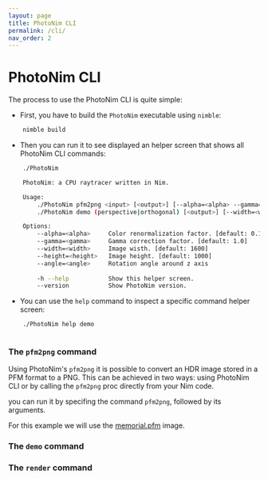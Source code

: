 ```yaml
---
layout: page
title: PhotoNim CLI
permalink: /cli/
nav_order: 2
---
```


# PhotoNim CLI
The process to use the PhotoNim CLI is quite simple:
- First, you have to build the `PhotoNim` executable using `nimble`:
```bash
    nimble build
```
- Then you can run it to see displayed an helper screen that shows all PhotoNim CLI commands: 
```bash
    ./PhotoNim
```
```bash
    PhotoNim: a CPU raytracer written in Nim.

    Usage:
        ./PhotoNim pfm2png <input> [<output>] [--alpha=<alpha> --gamma=<gamma>]
        ./PhotoNim demo (perspective|orthogonal) [<output>] [--width=<width> --height=<height> --angle=<angle>]

    Options:
        --alpha=<alpha>     Color renormalization factor. [default: 0.18]
        --gamma=<gamma>     Gamma correction factor. [default: 1.0]
        --width=<width>     Image wisth. [default: 1600]
        --height=<height>   Image height. [default: 1000]
        --angle=<angle>     Rotation angle around z axis
        
        -h --help           Show this helper screen.
        --version           Show PhotoNim version.
```
- You can use the `help` command to inspect a specific command helper screen:
```bash
    ./PhotoNim help demo
```
```bash

```

### The `pfm2png` command
Using PhotoNim's `pfm2png` it is possible to convert an HDR image stored in a PFM format to a PNG.
This can be achieved in two ways: using PhotoNim CLI or by calling the `pfm2png` proc directly from your Nim code.

you can run it by specifing the command `pfm2png`, followed by its arguments. 

For this example we will use the [memorial.pfm](https://www.pauldebevec.com/Research/HDR/PFM/) image.
<!-- ### PhotoNim CLI -->

### The `demo` command

### The `render` command